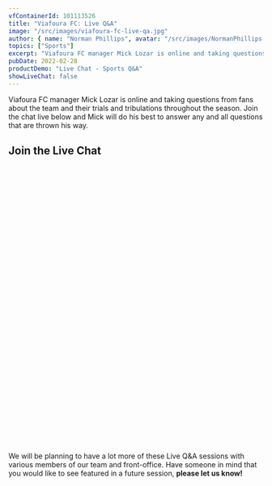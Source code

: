 ```yaml
---
vfContainerId: 101113526
title: "Viafoura FC: Live Q&A"
image: "/src/images/viafoura-fc-live-qa.jpg"
author: { name: "Norman Phillips", avatar: "/src/images/NormanPhillips.jpg" }
topics: ["Sports"]
excerpt: "Viafoura FC manager Mick Lozar is online and taking questions from fans about the team and their trials and tribulations throughout the season. Join now!"
pubDate: 2022-02-28
productDemo: "Live Chat - Sports Q&A"
showLiveChat: false
---
```


Viafoura FC manager Mick Lozar is online and taking questions from fans about the team and their trials and tribulations throughout the season. Join the chat live below and Mick will do his best to answer any and all questions that are thrown his way.

## Join the Live Chat

<div class="viafoura" id="livechat-wrapper" style="height: 550px;">
  <vf-livechat></vf-livechat>
</div>

We will be planning to have a lot more of these Live Q&A sessions with various members of our team and front-office. Have someone in mind that you would like to see featured in a future session, **please let us know!**
